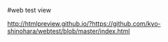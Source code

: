 #web test view


http://htmlpreview.github.io/?https://github.com/kyo-shinohara/webtest/blob/master/index.html
